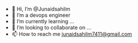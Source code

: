 - 👋 Hi, I’m @Junaidsahilm
- 👀 I’m a devops engineer
- 🌱 I’m currently learning ...
- 💞️ I’m looking to collaborate on ...
- 📫 How to reach me junaidsahilm7411@gmail.com

<!---
Junaidsahilm/Junaidsahilm is a ✨ special ✨ repository because its `README.md` (this file) appears on your GitHub profile.
You can click the Preview link to take a look at your changes.
--->
